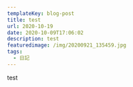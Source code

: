 ```yaml
---
templateKey: blog-post
title: test
url: 2020-10-19
date: 2020-10-09T17:06:02
description: test
featuredimage: /img/20200921_135459.jpg
tags:
  - 日記
---
```

test